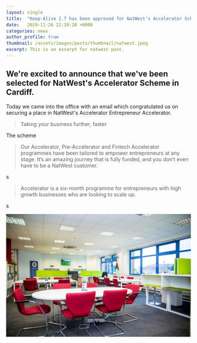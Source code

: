 ```yaml
---
layout: single
title:  "Keep-Alive I.T has been approved for NatWest's Accelerator Scheme in Cardiff."
date:   2019-11-26 22:20:28 +0000
categories: news
author_profile: true
thumbnail: /assets/images/posts/thumbnail/natwest.jpeg
excerpt: This is an excerpt for natwest post.
---
```


## We're excited to announce that we've been selected for NatWest's Accelerator Scheme in Cardiff.

Today we came into the office with an email which congratulated us on securing a place in NatWest's Accelerator Entrepreneur Accelerator.

> Taking your business further, faster

The scheme

> Our Accelerator, Pre-Accelerator and Fintech Accelerator programmes have been tailored to empower entrepreneurs at any stage. It’s an amazing journey that is fully funded, and you don’t even have to be a NatWest customer.

s

> Accelerator is a six-month programme for entrepreneurs with high growth businesses who are looking to scale up.

s

<img class="lazy" src="/assets/images/welsh-ice.jpg" />


<a href="https://www.business.natwest.com/business/business-services/entrepreneur-accelerator.html" />
